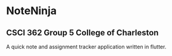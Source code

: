 # NoteNinja
## CSCI 362 Group 5 College of Charleston

A quick note and assignment tracker application written in flutter.

